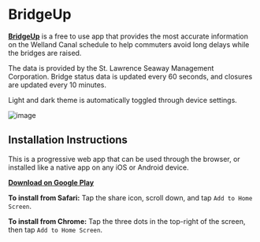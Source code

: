 # BridgeUp

**[BridgeUp](https://bridgeup.xyz)** is a free to use app that provides the most accurate information on the Welland Canal schedule to help commuters avoid long delays while the bridges are raised.

The data is provided by the St. Lawrence Seaway Management Corporation.
Bridge status data is updated every 60 seconds, and closures are updated every 10 minutes.

Light and dark theme is automatically toggled through device settings.

![image](https://github.com/Jingyue-Wu/bridge-up/assets/75918217/786dcad8-81e8-462e-94e6-8465c0a6cc7c)

## Installation Instructions

This is a progressive web app that can be used through the browser, or installed like a native app on any iOS or Android device.

**[Download on Google Play](https://play.google.com/store/apps/details?id=localhost_5173.twa&hl=en&gl=US)**

**To install from Safari:** Tap the share icon, scroll down, and tap `Add to Home Screen`.

**To install from Chrome:** Tap the three dots in the top-right of the screen, then tap `Add to Home Screen`.

